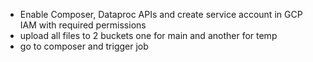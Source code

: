 - Enable Composer, Dataproc APIs and create service account in GCP IAM with required permissions
- upload all files to 2 buckets one for main and another for temp
- go to composer and trigger job

